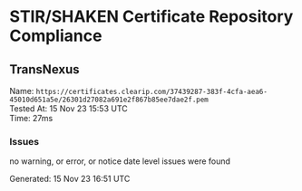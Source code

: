# STIR/SHAKEN Certificate Repository Compliance

## TransNexus

Name: `https://certificates.clearip.com/37439287-383f-4cfa-aea6-45010d651a5e/26301d27082a691e2f867b85ee7dae2f.pem`\
Tested At: 15 Nov 23 15:53 UTC\
Time: 27ms

### Issues

no warning, or error, or notice date level issues were found

Generated: 15 Nov 23 16:51 UTC
